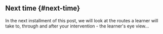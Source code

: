 ## Next time {#next-time}

In the next installment of this post, we will look at the routes a learner will take to, through and after your intervention - the learner's eye view...